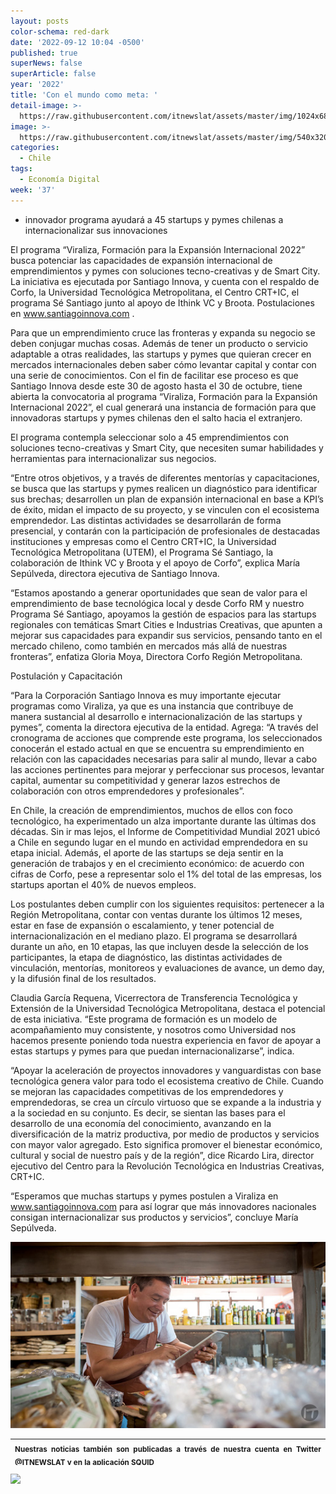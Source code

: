 ```yaml
---
layout: posts
color-schema: red-dark
date: '2022-09-12 10:04 -0500'
published: true
superNews: false
superArticle: false
year: '2022'
title: 'Con el mundo como meta: '
detail-image: >-
  https://raw.githubusercontent.com/itnewslat/assets/master/img/1024x680/PYME-g.jpg
image: >-
  https://raw.githubusercontent.com/itnewslat/assets/master/img/540x320/PYME-p.jpg
categories:
  - Chile
tags:
  - Economía Digital
week: '37'
---
```

- innovador programa ayudará a 45 startups y pymes chilenas a internacionalizar sus innovaciones

El programa “Viraliza, Formación para la Expansión Internacional 2022” busca potenciar las capacidades de expansión internacional de emprendimientos y pymes con soluciones tecno-creativas y de Smart City. La iniciativa es ejecutada por Santiago Innova, y cuenta con el respaldo de Corfo, la Universidad Tecnológica Metropolitana, el Centro CRT+IC, el programa Sé Santiago junto al apoyo de Ithink VC y Broota. Postulaciones en www.santiagoinnova.com .
 
Para que un emprendimiento cruce las fronteras y expanda su negocio se deben conjugar muchas cosas. Además de tener un producto o servicio adaptable a otras realidades, las startups y pymes que quieran crecer en mercados internacionales deben saber cómo levantar capital y contar con una serie de conocimientos. Con el fin de facilitar ese proceso es que Santiago Innova desde este 30 de agosto hasta el 30 de octubre, tiene abierta la convocatoria al programa “Viraliza, Formación para la Expansión Internacional 2022”, el cual generará una instancia de formación para que innovadoras startups y pymes chilenas den el salto hacia el extranjero.
 
El programa contempla seleccionar solo a 45 emprendimientos con soluciones tecno-creativas y Smart City, que necesiten sumar habilidades y herramientas para internacionalizar sus negocios.
 
“Entre otros objetivos, y a través de diferentes mentorías y capacitaciones, se busca que las startups y pymes realicen un diagnóstico para identificar sus brechas; desarrollen un plan de expansión internacional en base a KPI’s de éxito, midan el impacto de su proyecto, y se vinculen con el ecosistema emprendedor. Las distintas actividades se desarrollarán de forma presencial, y contarán con la participación de profesionales de destacadas instituciones y empresas como el Centro CRT+IC, la Universidad Tecnológica Metropolitana (UTEM), el Programa Sé Santiago, la colaboración de Ithink VC y Broota y el apoyo de Corfo”, explica María Sepúlveda, directora ejecutiva de Santiago Innova.
 
 
“Estamos apostando a generar oportunidades que sean de valor para el emprendimiento de base tecnológica local y desde Corfo RM y nuestro Programa Sé Santiago, apoyamos la gestión de espacios para las startups regionales con temáticas Smart Cities e Industrias Creativas, que apunten a mejorar sus capacidades para expandir sus servicios, pensando tanto en el mercado chileno, como también en mercados más allá de nuestras fronteras”, enfatiza Gloria Moya, Directora Corfo Región Metropolitana.
 
Postulación y Capacitación
 
“Para la Corporación Santiago Innova es muy importante ejecutar programas como Viraliza, ya que es una instancia que contribuye de manera sustancial al desarrollo e internacionalización de las startups y pymes”, comenta la directora ejecutiva de la entidad. Agrega: “A través del cronograma de acciones que comprende este programa, los seleccionados conocerán el estado actual en que se encuentra su emprendimiento en relación con las capacidades necesarias para salir al mundo, llevar a cabo las acciones pertinentes para mejorar y perfeccionar sus procesos, levantar capital, aumentar su competitividad y generar lazos estrechos de colaboración con otros emprendedores y profesionales”.
 
En Chile, la creación de emprendimientos, muchos de ellos con foco tecnológico, ha experimentado un alza importante durante las últimas dos décadas. Sin ir mas lejos, el Informe de Competitividad Mundial 2021 ubicó a Chile en segundo lugar en el mundo en actividad emprendedora en su etapa inicial. Además, el aporte de las startups se deja sentir en la generación de trabajos y en el crecimiento económico: de acuerdo con cifras de Corfo, pese a representar solo el 1% del total de las empresas, los startups aportan el 40% de nuevos empleos.
 
Los postulantes deben cumplir con los siguientes requisitos: pertenecer a la Región Metropolitana, contar con ventas durante los últimos 12 meses, estar en fase de expansión o escalamiento, y tener potencial de internacionalización en el mediano plazo. El programa se desarrollará durante un año, en 10 etapas, las que incluyen desde la selección de los participantes, la etapa de diagnóstico, las distintas actividades de vinculación, mentorías, monitoreos y evaluaciones de avance, un demo day, y la difusión final de los resultados.
 
Claudia García Requena, Vicerrectora de Transferencia Tecnológica y Extensión de la Universidad Tecnológica Metropolitana, destaca el potencial de esta iniciativa. “Este programa de formación es un modelo de acompañamiento muy consistente, y nosotros como Universidad nos hacemos presente poniendo toda nuestra experiencia en favor de apoyar a estas startups y pymes para que puedan internacionalizarse”, indica.
 
“Apoyar la aceleración de proyectos innovadores y vanguardistas con base tecnológica genera valor para todo el ecosistema creativo de Chile. Cuando se mejoran las capacidades competitivas de los emprendedores y emprendedoras, se crea un círculo virtuoso que se expande a la industria y a la sociedad en su conjunto. Es decir, se sientan las bases para el desarrollo de una economía del conocimiento, avanzando en la diversificación de la matriz productiva, por medio de productos y servicios con mayor valor agregado. Esto significa promover el bienestar económico, cultural y social de nuestro país y de la región”, dice Ricardo Lira, director ejecutivo del Centro para la Revolución Tecnológica en Industrias Creativas, CRT+IC.
 
“Esperamos que muchas startups y pymes postulen a Viraliza en www.santiagoinnova.com  para así lograr que más innovadores nacionales consigan internacionalizar sus productos y servicios”, concluye María Sepúlveda.

![](https://raw.githubusercontent.com/itnewslat/assets/master/img/540x320/PYME-p.jpg)

<table style="height: 42px;" width="569">
<tbody>
<tr>
<td style="text-align: justify;"><sub><strong>Nuestras noticias también son publicadas a través de nuestra cuenta en Twitter <a href="https://twitter.com/itnewslat?lang=es">@ITNEWSLAT</a> y en la aplicación <a href="https://squidapp.co/en/">SQUID</a></strong></sub></td>
</tr>
</tbody>
</table>

<img src="https://tracker.metricool.com/c3po.jpg?hash=56f88a41e39ab42c063cc51676587a04"/>